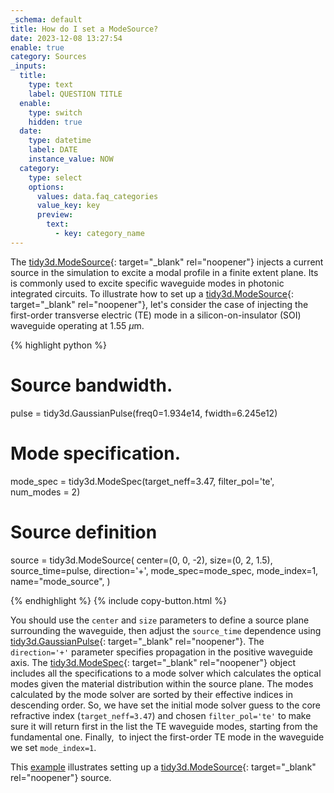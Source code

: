 ```yaml
---
_schema: default
title: How do I set a ModeSource?
date: 2023-12-08 13:27:54
enable: true
category: Sources
_inputs:
  title:
    type: text
    label: QUESTION TITLE
  enable:
    type: switch
    hidden: true
  date:
    type: datetime
    label: DATE
    instance_value: NOW
  category:
    type: select
    options:
      values: data.faq_categories
      value_key: key
      preview:
        text:
          - key: category_name
---
```

The&nbsp;[tidy3d.ModeSource](https://docs.flexcompute.com/projects/tidy3d/en/latest/_autosummary/tidy3d.ModeSource.html){: target="_blank" rel="noopener"}&nbsp;injects a current source in the simulation to excite a modal profile in a finite extent plane. Its is commonly used to excite specific waveguide modes in photonic integrated circuits. To illustrate how to set up a&nbsp;[tidy3d.ModeSource](https://docs.flexcompute.com/projects/tidy3d/en/latest/_autosummary/tidy3d.ModeSource.html){: target="_blank" rel="noopener"}, let's consider the case of injecting the first-order transverse electric (TE) mode in a silicon-on-insulator (SOI) waveguide operating at 1.55 $\mu$m.

<div markdown class="code-snippet">{% highlight python %}

# Source bandwidth.
pulse = tidy3d.GaussianPulse(freq0=1.934e14, fwidth=6.245e12)

# Mode specification.
mode_spec = tidy3d.ModeSpec(target_neff=3.47, filter_pol='te', num_modes = 2)

# Source definition
source = tidy3d.ModeSource(
  center=(0, 0, -2),
  size=(0, 2, 1.5),
  source_time=pulse,
  direction='+',
  mode_spec=mode_spec,
  mode_index=1,
  name="mode_source",
)

{% endhighlight %}
{% include copy-button.html %}</div>

You should use the `center`&nbsp;and `size` parameters to define a source plane surrounding the waveguide, then adjust the `source_time` dependence using [tidy3d.GaussianPulse](https://docs.flexcompute.com/projects/tidy3d/en/latest/_autosummary/tidy3d.GaussianPulse.html){: target="_blank" rel="noopener"}. The `direction='+'`&nbsp;parameter specifies propagation in the positive waveguide axis. The&nbsp;[tidy3d.ModeSpec](https://docs.flexcompute.com/projects/tidy3d/en/latest/_autosummary/tidy3d.ModeSpec.html#tidy3d.ModeSpec){: target="_blank" rel="noopener"} object includes all the specifications to a mode solver which calculates the optical modes given the material distribution within the source plane. The modes calculated by the mode solver are sorted by their effective indices in descending order. So, we have set the initial mode solver guess to the core refractive index (`target_neff=3.47`) and chosen&nbsp;`filter_pol='te'` to make sure it will return first in the list the TE waveguide modes, starting from the fundamental one. Finally,&nbsp; to inject the first-order TE mode in the waveguide we set&nbsp;`mode_index=1`.

This [example](https://www.flexcompute.com/tidy3d/examples/notebooks/ModalSourcesMonitors/) illustrates setting up a [tidy3d.ModeSource](https://docs.flexcompute.com/projects/tidy3d/en/latest/_autosummary/tidy3d.ModeSource.html){: target="_blank" rel="noopener"}&nbsp;source.